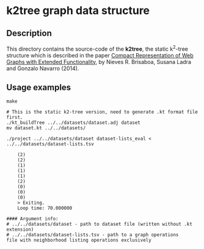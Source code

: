 # k2tree graph data structure

## Description

This directory contains the source-code of the **k2tree**, the static k<sup>2</sup>-tree structure which is described in the paper [Compact Representation of Web Graphs with Extended Functionality](https://doi.org/10.1016/j.is.2013.08.003),
by Nieves R. Brisaboa, Susana Ladra and Gonzalo Navarro (2014).

## Usage examples

    make

    # This is the static k2-tree version, need to generate .kt format file first.
    ./kt_buildTree ../../datasets/dataset.adj dataset
    mv dataset.kt ../../datasets/

    ./project ../../datasets/dataset dataset-lists_eval < ../../datasets/dataset-lists.tsv

        (2)
        (2)
        (1)
        (1)
        (1)
        (2)
        (0)
        (0)
        (0)
        > Exiting.
        Loop time: 70.000000

    #### Argument info:
    # ../../datasets/dataset - path to dataset file (written without .kt extension)
    # ../../datasets/dataset-lists.tsv - path to a graph operations 
    file with neighborhood listing operations exclusively

